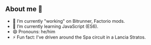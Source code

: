 ## About me 👋

- 🔭 I’m currently "working" on Bitrunner, Factorio mods.
- 🌱 I’m currently learning JavaScript (ES6).
- 😄 Pronouns: he/him
- ⚡ Fun fact: I've driven around the Spa circuit in a Lancia Stratos.
